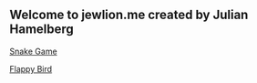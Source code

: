 ## Welcome to jewlion.me created by Julian Hamelberg

[Snake Game](http://jewlion.me/snakegame)

[Flappy Bird](http://jewlion.me/flappybird)

